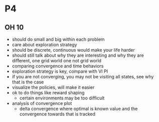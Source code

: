 # P4

## OH 10

- should do small and big within each problem
- care about exploration strategy
- should be discrete, continuous would make your life harder
- should still talk about why they are interesting and why they are different, one grid world one not grid world
- comparing convergence and time behaviors
- exploration strategy is key, compare with VI PI
- if you are not converging, you may not be visiting all states, see why that is the case
- visualize the policies, will make it easier
- ok to do things like reward shaping
  - certain environments may be too difficult
- analysis of convergence plot
  - delta convergence where optimal is known value and the convergence towards that is tracked